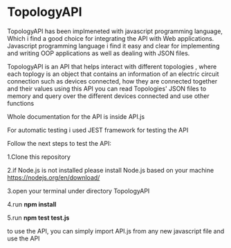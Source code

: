 # TopologyAPI

TopologyAPI has been implmeneted with javascript programming language, Which i find a good choice for integrating the API with Web applications. Javascript programming language 
i find it easy and clear for implementing and writing OOP applications as well as dealing with JSON files.

TopologyAPI is an API that helps interact with different topologies , where each toplogy is an object that contains an information of an electric circuit connection
such as devices connected, how they are connected together and their values
using this API you can read Topologies' JSON files to memory and query over the different devices connected and use other functions

Whole documentation for the API is inside API.js


For automatic testing i used JEST framework for testing the API

Follow the next steps to test the API:

1.Clone this repository

2.if Node.js is not installed please install Node.js based on your machine https://nodejs.org/en/download/

3.open your terminal under directory TopologyAPI

4.run **npm install**

5.run **npm test test.js**

to use the API, you can simply import API.js from any new javascript file and use the API

